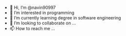 - 👋 Hi, I’m @navin90997
- 👀 I’m interested in programming
- 🌱 I’m currently learning degree in software engineering
- 💞️ I’m looking to collaborate on ...
- 📫 How to reach me ...

<!---
navin90997/navin90997 is a ✨ special ✨ repository because its `README.md` (this file) appears on your GitHub profile.
You can click the Preview link to take a look at your changes.
--->
